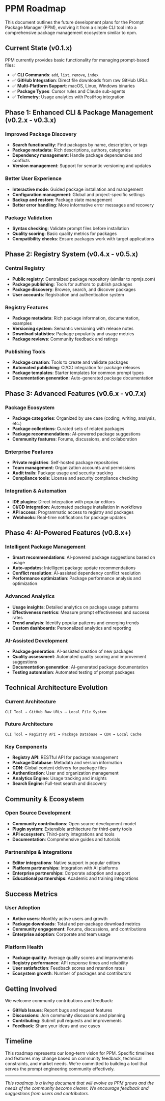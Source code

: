 # PPM Roadmap

This document outlines the future development plans for the Prompt Package Manager (PPM), evolving it from a simple CLI tool into a comprehensive package management ecosystem similar to npm.

## Current State (v0.1.x)

PPM currently provides basic functionality for managing prompt-based files:

- ✅ **CLI Commands**: `add`, `list`, `remove`, `index`
- ✅ **GitHub Integration**: Direct file downloads from raw GitHub URLs
- ✅ **Multi-Platform Support**: macOS, Linux, Windows binaries
- ✅ **Package Types**: Cursor rules and Claude sub-agents
- ✅ **Telemetry**: Usage analytics with PostHog integration

## Phase 1: Enhanced CLI & Package Management (v0.2.x - v0.3.x)

### Improved Package Discovery
- **Search functionality**: Find packages by name, description, or tags
- **Package metadata**: Rich descriptions, authors, categories
- **Dependency management**: Handle package dependencies and conflicts
- **Version management**: Support for semantic versioning and updates

### Better User Experience
- **Interactive mode**: Guided package installation and management
- **Configuration management**: Global and project-specific settings
- **Backup and restore**: Package state management
- **Better error handling**: More informative error messages and recovery

### Package Validation
- **Syntax checking**: Validate prompt files before installation
- **Quality scoring**: Basic quality metrics for packages
- **Compatibility checks**: Ensure packages work with target applications

## Phase 2: Registry System (v0.4.x - v0.5.x)

### Central Registry
- **Public registry**: Centralized package repository (similar to npmjs.com)
- **Package publishing**: Tools for authors to publish packages
- **Package discovery**: Browse, search, and discover packages
- **User accounts**: Registration and authentication system

### Registry Features
- **Package metadata**: Rich package information, documentation, examples
- **Versioning system**: Semantic versioning with release notes
- **Download statistics**: Package popularity and usage metrics
- **Package reviews**: Community feedback and ratings

### Publishing Tools
- **Package creation**: Tools to create and validate packages
- **Automated publishing**: CI/CD integration for package releases
- **Package templates**: Starter templates for common prompt types
- **Documentation generation**: Auto-generated package documentation

## Phase 3: Advanced Features (v0.6.x - v0.7.x)

### Package Ecosystem
- **Package categories**: Organized by use case (coding, writing, analysis, etc.)
- **Package collections**: Curated sets of related packages
- **Package recommendations**: AI-powered package suggestions
- **Community features**: Forums, discussions, and collaboration

### Enterprise Features
- **Private registries**: Self-hosted package repositories
- **Team management**: Organization accounts and permissions
- **Audit trails**: Package usage and security tracking
- **Compliance tools**: License and security compliance checking

### Integration & Automation
- **IDE plugins**: Direct integration with popular editors
- **CI/CD integration**: Automated package installation in workflows
- **API access**: Programmatic access to registry and packages
- **Webhooks**: Real-time notifications for package updates

## Phase 4: AI-Powered Features (v0.8.x+)

### Intelligent Package Management
- **Smart recommendations**: AI-powered package suggestions based on usage
- **Auto-updates**: Intelligent package update recommendations
- **Conflict resolution**: AI-assisted dependency conflict resolution
- **Performance optimization**: Package performance analysis and optimization

### Advanced Analytics
- **Usage insights**: Detailed analytics on package usage patterns
- **Effectiveness metrics**: Measure prompt effectiveness and success rates
- **Trend analysis**: Identify popular patterns and emerging trends
- **Custom dashboards**: Personalized analytics and reporting

### AI-Assisted Development
- **Package generation**: AI-assisted creation of new packages
- **Quality assessment**: Automated quality scoring and improvement suggestions
- **Documentation generation**: AI-generated package documentation
- **Testing automation**: Automated testing of prompt packages

## Technical Architecture Evolution

### Current Architecture
```
CLI Tool → GitHub Raw URLs → Local File System
```

### Future Architecture
```
CLI Tool → Registry API → Package Database → CDN → Local Cache
```

### Key Components
- **Registry API**: RESTful API for package management
- **Package Database**: Metadata and version information
- **CDN**: Global content delivery for package files
- **Authentication**: User and organization management
- **Analytics Engine**: Usage tracking and insights
- **Search Engine**: Full-text search and discovery

## Community & Ecosystem

### Open Source Development
- **Community contributions**: Open source development model
- **Plugin system**: Extensible architecture for third-party tools
- **API ecosystem**: Third-party integrations and tools
- **Documentation**: Comprehensive guides and tutorials

### Partnerships & Integrations
- **Editor integrations**: Native support in popular editors
- **Platform partnerships**: Integration with AI platforms
- **Enterprise partnerships**: Corporate adoption and support
- **Educational partnerships**: Academic and training integrations

## Success Metrics

### User Adoption
- **Active users**: Monthly active users and growth
- **Package downloads**: Total and per-package download metrics
- **Community engagement**: Forums, discussions, and contributions
- **Enterprise adoption**: Corporate and team usage

### Platform Health
- **Package quality**: Average quality scores and improvements
- **Registry performance**: API response times and reliability
- **User satisfaction**: Feedback scores and retention rates
- **Ecosystem growth**: Number of packages and contributors

## Getting Involved

We welcome community contributions and feedback:

- **GitHub Issues**: Report bugs and request features
- **Discussions**: Join community discussions and planning
- **Contributing**: Submit pull requests and improvements
- **Feedback**: Share your ideas and use cases

## Timeline

This roadmap represents our long-term vision for PPM. Specific timelines and features may change based on community feedback, technical constraints, and market needs. We're committed to building a tool that serves the prompt engineering community effectively.

---

*This roadmap is a living document that will evolve as PPM grows and the needs of the community become clearer. We encourage feedback and suggestions from users and contributors.*
